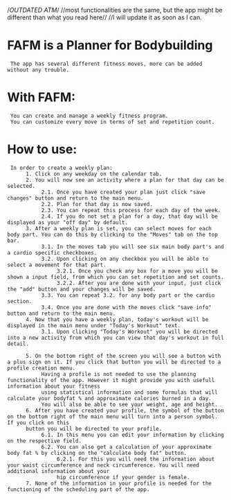 /*OUTDATED ATM*/
//most functionalities are the same, but the app might be different than what you read here//
//I will update it as soon as I can.

# FAFM is a Planner for Bodybuilding
     The app has several different fitness moves, more can be added without any trouble.
# With FAFM:
     You can create and manage a weekly fitness program.
     You can customize every move in terms of set and repetition count.
     
# How to use:
     In order to create a weekly plan:
          1. Click on any weekday on the calendar tab.
          2. You will now see an activity where a plan for that day can be selected.
               2.1. Once you have created your plan just click "save changes" button and return to the main menu.
               2.2. Plan for that day is now saved.
               2.3. You can repeat this process for each day of the week.
               2.4. If you do not set a plan for a day, that day will be displayed as your "off day" by default.
          3. After a weekly plan is set, you can select moves for each body part. You can do this by clicking to the "Moves" tab on the top bar.
               3.1. In the moves tab you will see six main body part's and a cardio specific checkboxes.
               3.2. Upon clicking on any checkbox you will be able to select a movement for that part.
                    3.2.1. Once you check any box for a move you will be shown a input field, from which you can set repetition and set counts.
                    3.2.2. After you are done with your input, just click the "add" button and your changes will be saved.
               3.3. You can repeat 3.2. for any body part or the cardio section.
               3.4. Once you are done with the moves click "save info" button and return to the main menu.
          4. Now that you have a weekly plan, today's workout will be displayed in the main menu under "Today's Workout" text.
               3.1. Upon clicking "Today's Workout" you will be directed into a new activity from which you can view that day's workout in full detail.
               
          5. On the bottom right of the screen you will see a button with a plus sign on it. If you click that button you will be directed to a profile creation menu.
               Having a profile is not needed to use the planning functionality of the app. However it might provide you with usefull information about your fitness
               using statistical information and some formulas that will calculate your bodyfat % and approximate calories burned in a day.
               You will also be able to see your weight, age and height.
          6. After you have created your profile, the symbol of the button on the bottom right of the main menu will turn into a person symbol. If you click on this
          button you will be directed to your profile.
               6.1. In this menu you can edit your information by clicking on the respective field.
               6.2. You can also get a calculation of your approximate body fat % by clicking on the "calculate body fat" button.
                    6.2.1. For this you will need the information about your waist circumference and neck circumference. You will need additional information about your
                    hip circumference if your gender is female.
          7. None of the information in your profile is needed for the functioning of the scheduling part of the app.
